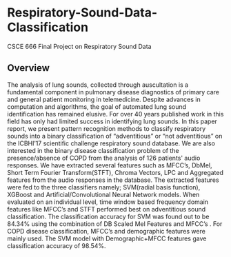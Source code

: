 # Respiratory-Sound-Data-Classification
CSCE 666 Final Project on Respiratory Sound Data

## Overview

The analysis of lung sounds, collected through auscultation is a fundamental component
in pulmonary disease diagnostics of primary care and general patient monitoring in
telemedicine. Despite advances in computation and algorithms, the goal of automated
lung sound identification has remained elusive. For over 40 years published work in this
field has only had limited success in identifying lung sounds. In this paper report, we
present pattern recognition methods to classify respiratory sounds into a binary
classification of “adventitious” or “not adventitious” on the ICBHI’17 scientific
challenge respiratory sound database. We are also interested in the binary disease
classification problem of the presence/absence of COPD from the analysis of 126
patients' audio responses. We have extracted several features such as MFCC’s, DbMel,
Short Term Fourier Transform(STFT), Chroma Vectors, LPC and Aggregated features
from the audio responses in the database. The extracted features were fed to the three
classifiers namely; SVM(radial basis function), XGBoost and Artificial/Convolutional
Neural Network models. When evaluated on an individual level, time window based
frequency domain features like MFCC’s and STFT performed best on adventitious sound
classification. The classification accuracy for SVM was found out to be 84.34% using the
combination of DB Scaled Mel Features and MFCC’s . For COPD disease classification,
MFCC’s and demographic features were mainly used. The SVM model with
Demographic+MFCC features gave classification accuracy of 98.54%.
